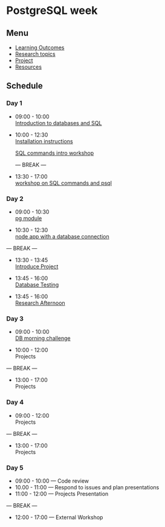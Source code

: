 # PostgreSQL week

## Menu

- [Learning Outcomes](./learning-outcomes.md)
- [Research topics](./research-afternoon.md)
- [Project](./project.md)
- [Resources](./resources/README.md)

## Schedule

### Day 1

- 09:00 - 10:00 <br>
  [Introduction to databases and SQL](https://hackmd.io/seVFh7xIQ7iw52o8oUR5Jw?view)

- 10:00 - 12:30 <br>
  [Installation instructions](https://github.com/macintoshhelper/learn-sql/blob/master/postgresql/setup.md)

  [SQL commands intro workshop](https://github.com/foundersandcoders/sql-commands-intro)

  — BREAK —

- 13:30 - 17:00 <br>
  [workshop on SQL commands and psql](https://github.com/ali-7/postgres-workshop)

### Day 2

- 09:00 - 10:30 <br>
  [pg module](https://github.com/ali-7/pg-code-along)

- 10:30 - 12:30 <br>
  [node app with a database connection](https://github.com/ali-7/pg-workshop)

— BREAK —

- 13:30 - 13:45 <br>
  [Introduce Project](./project.md)

- 13:45 - 16:00 <br>
  [Database Testing](https://github.com/GSG-G8/db-testing-ws)

- 13:45 - 16:00 <br>
  [Research Afternoon](./research-afternoon.md)

### Day 3

- 09:00 - 10:00 <br>
  [DB morning challenge](https://github.com/foundersandcoders/db-morning-challenge)

- 10:00 - 12:00 <br>
  Projects

— BREAK —

- 13:00 - 17:00<br>
  Projects

### Day 4

- 09:00 - 12:00 <br>
  Projects

— BREAK —

- 13:00 - 17:00 <br>
  Projects

### Day 5

- 09:00 - 10:00 — Code review
- 10.00 - 11:00 — Respond to issues and plan presentations
- 11:00 - 12:00 — Projects Presentation

— BREAK —

- 12:00 - 17:00 — External Workshop

